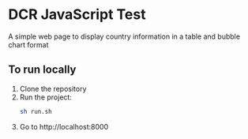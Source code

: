 # DCR JavaScript Test

A simple web page to display country information in a table and bubble chart format

## To run locally

1. Clone the repository
3. Run the project:  
    ```bash
    sh run.sh
    ```
3. Go to http://localhost:8000
